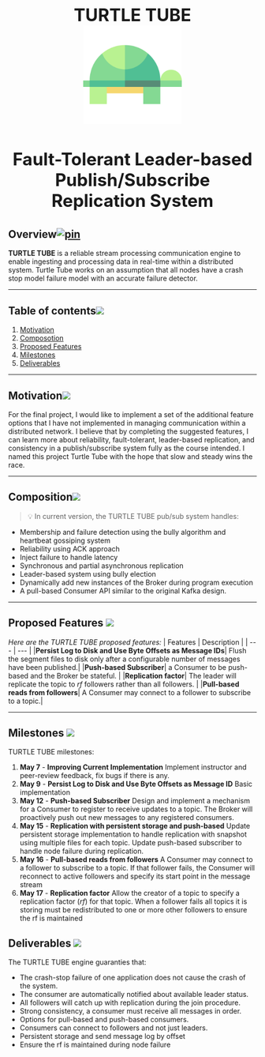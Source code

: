 <h1 align="center" style="display: block; font-size: 2.5em; font-weight: bold; margin-block-start: 1em; margin-block-end: 1em;">
  <br><br><strong>TURTLE TUBE</strong><br>
  <img src="turtle-animal-svgrepo-com.svg" style="width:200px"/>
  <br><br>Fault-Tolerant Leader-based Publish/Subscribe Replication System
</h1>


## Overview[![pin](https://user-images.githubusercontent.com/60201466/166403770-b5813248-17d5-4b23-acfe-cf60936d539f.svg)](#overview)

**TURTLE TUBE** is a reliable stream processing communication engine to enable ingesting and processing data in real-time within a distributed system. Turtle Tube works on an assumption that all nodes have a crash stop model failure model
with an accurate failure detector.

---

## Table of contents[![](https://user-images.githubusercontent.com/60201466/166403770-b5813248-17d5-4b23-acfe-cf60936d539f.svg)](#table-of-contents)
1. [Motivation](#motivation)
2. [Composotion](#composition)
3. [Proposed Features](#proposed-features)
4. [Milestones](#milestones)
5. [Deliverables](#deliverables)

---

## Motivation[![](https://user-images.githubusercontent.com/60201466/166403770-b5813248-17d5-4b23-acfe-cf60936d539f.svg)](#motivation)

For the final project, I would like to implement a set of the additional feature options that I have not implemented in managing communication within a distributed network. I believe that by completing the suggested features, I can learn more about reliability, fault-tolerant, leader-based replication, and consistency in a publish/subscribe system fully as the course intended. I named this project Turtle Tube with the hope that slow and steady wins the race.

---

## Composition[![](https://user-images.githubusercontent.com/60201466/166403770-b5813248-17d5-4b23-acfe-cf60936d539f.svg)](#composition)

> 💡 In current version, the TURTLE TUBE pub/sub system handles:

* Membership and failure detection using the bully algorithm and heartbeat gossiping system
* Reliability using ACK approach
* Inject failure to handle latency
* Synchronous and partial asynchronous replication 
* Leader-based system using bully election
* Dynamically add new instances of the Broker during program execution
* A pull-based Consumer API similar to the original Kafka design.

---

## Proposed Features [![](https://user-images.githubusercontent.com/60201466/166403770-b5813248-17d5-4b23-acfe-cf60936d539f.svg)](#proposed-features)

_Here are the TURTLE TUBE proposed features:_
| Features | Description |
| --- | --- |
|**Persist Log to Disk and Use Byte Offsets as Message IDs**| Flush the segment files to disk only after a configurable number of messages have been published.|
|**Push-based Subscriber**| a Consumer to be push-based and the Broker be stateful. |
|**Replication factor**| The leader will replicate the topic to *rf* followers rather than all followers. |
|**Pull-based reads from followers**| A Consumer may connect to a follower to subscribe to a topic.|

---

## Milestones [![](https://user-images.githubusercontent.com/60201466/166403770-b5813248-17d5-4b23-acfe-cf60936d539f.svg)](#milestones)

TURTLE TUBE milestones:
1. **May 7** - **Improving Current Implementation** Implement instructor and peer-review feedback, fix bugs if there is any.
2. **May 9** - **Persist Log to Disk and Use Byte Offsets as Message ID** Basic implementation
3. **May 12** - **Push-based Subscriber** Design and implement a mechanism for a Consumer to register to receive updates to a topic. The Broker will proactively push out new messages to any registered consumers.
4. **May 15** - **Replication with persistent storage and push-based** Update persistent storage implementation to handle replication with snapshot using multiple files for each topic. Update push-based subscriber to handle node failure during replication.
5. **May 16** - **Pull-based reads from followers** A Consumer may connect to a follower to subscribe to a topic. If that follower fails, the Consumer will reconnect to active followers and specify its start point in the message stream
6. **May 17** - **Replication factor** Allow the creator of a topic to specify a replication factor (*rf*) for that topic. When a follower fails all topics it is storing must be redistributed to one or more other followers to ensure the rf is maintained

## Deliverables [![](https://user-images.githubusercontent.com/60201466/166403770-b5813248-17d5-4b23-acfe-cf60936d539f.svg)](#deliverables)

The TURTLE TUBE engine guaranties that:
* The crash-stop failure of one application does not cause the crash of the system.
* The consumer are automatically notified about available leader status.
* All followers will catch up with replication during the join procedure.
* Strong consistency, a consumer must receive all messages in order.
* Options for pull-based and push-based consumers.
* Consumers can connect to followers and not just leaders.
* Persistent storage and send message log by offset
* Ensure the rf is maintained during node failure

<!-- markdownlint-enable -->
